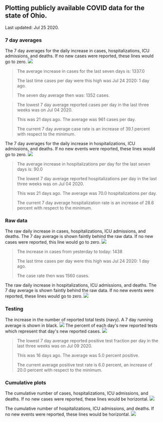 ## Plotting publicly available COVID data for the state of Ohio. 

Last updated: Jul 25 2020. 

### 7 day averages
The 7 day averages for the daily increase in cases, hospitalizations, ICU admissions, and deaths. If no new cases were reported, these lines would go to zero.
![](7dayaverage_cases.png)

>The average increase in cases for the last seven days is: 1337.0
>
>The last time cases per day were this high was Jul 24 2020: 1 day ago.
>
>The seven day average then was: 1352 cases.

>
>
>The lowest 7 day average reported cases per day in the last three weeks was on Jul 04 2020.
>
>This was 21 days ago. The average was 961 cases per day.
>
>The current 7 day average case rate is an increase of 39.1 percent with respect to the minimum.

The 7 day averages for the daily increase in hospitalizations, ICU admissions, and deaths. If no new events were reported, these lines would go to zero.
![](7dayaverage_hospital.png)

>The average increase in hospitalizations per day for the last seven days is: 90.0
>
>The lowest 7 day average reported hospitalizations per day in the last three weeks was on Jul 04 2020.
>
>This was 21 days ago. The average was 70.0 hospitalizations per day.
>
>The current 7 day average hospitalization rate is an increase of 28.6 percent with respect to the minimum.

### Raw data
The raw daily increase in cases, hospitalizations, ICU admissions, and deaths. The 7 day average is shown faintly behind the raw data. If no new cases were reported, this line would go to zero.
![](DailyCases.png)

>The increase in cases from yesterday to today: 1438 
>
>The last time cases per day were this high was Jul 24 2020: 1 day ago. 
>
>The case rate then was 1560 cases.

The raw daily increase in hospitalizations, ICU admissions, and deaths. The 7 day average is shown faintly behind the raw data. If no new events were reported, these lines would go to zero.
![](DailyHospitalizations.png)

### Testing

The increase in the number of reported total tests (navy). A 7 day running average is shown in black.
![](DailyTests.png)
The percent of each day's new reported tests which represent that day's new reported cases.
![](percentpositive_tests.png)

>The lowest 7 day average reported positive test fraction per day in the last three weeks was on Jul 09 2020.
>
>This was 16 days ago. The average was 5.0 percent positive. 
>
>The current average positive test rate is 6.0 percent, an increase of 20.0 percent with respect to the minimum. 

### Cumulative plots
The cumulative number of cases, hospitalizations, ICU admissions, and deaths. If no new cases were reported, these lines would be horizontal.
![](Cases.png)

The cumulative number of hospitalizations, ICU admissions, and deaths. If no new events were reported, these lines would be horizontal.
![](Hospitalizations.png)

